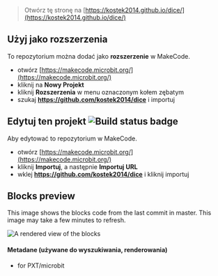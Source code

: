 
> Otwórz tę stronę na [https://kostek2014.github.io/dice/](https://kostek2014.github.io/dice/)

## Użyj jako rozszerzenia

To repozytorium można dodać jako **rozszerzenie** w MakeCode.

* otwórz [https://makecode.microbit.org/](https://makecode.microbit.org/)
* kliknij na **Nowy Projekt**
* kliknij **Rozszerzenia** w menu oznaczonym kołem zębatym
* szukaj **https://github.com/kostek2014/dice** i importuj

## Edytuj ten projekt ![Build status badge](https://github.com/kostek2014/dice/workflows/MakeCode/badge.svg)

Aby edytować to repozytorium w MakeCode.

* otwórz [https://makecode.microbit.org/](https://makecode.microbit.org/)
* kliknij **Importuj**, a następnie **Importuj URL**
* wklej **https://github.com/kostek2014/dice** i kliknij importuj

## Blocks preview

This image shows the blocks code from the last commit in master.
This image may take a few minutes to refresh.

![A rendered view of the blocks](https://github.com/kostek2014/dice/raw/master/.github/makecode/blocks.png)

#### Metadane (używane do wyszukiwania, renderowania)

* for PXT/microbit
<script src="https://makecode.com/gh-pages-embed.js"></script><script>makeCodeRender("{{ site.makecode.home_url }}", "{{ site.github.owner_name }}/{{ site.github.repository_name }}");</script>
